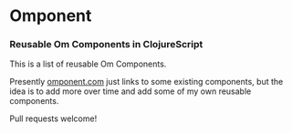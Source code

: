 # Omponent
### Reusable Om Components in ClojureScript

This is a list of reusable Om Components.

Presently [omponent.com](http://omponent.com/) just links to some existing components, but the idea is to add more over time and add some of my own reusable components.

Pull requests welcome!
